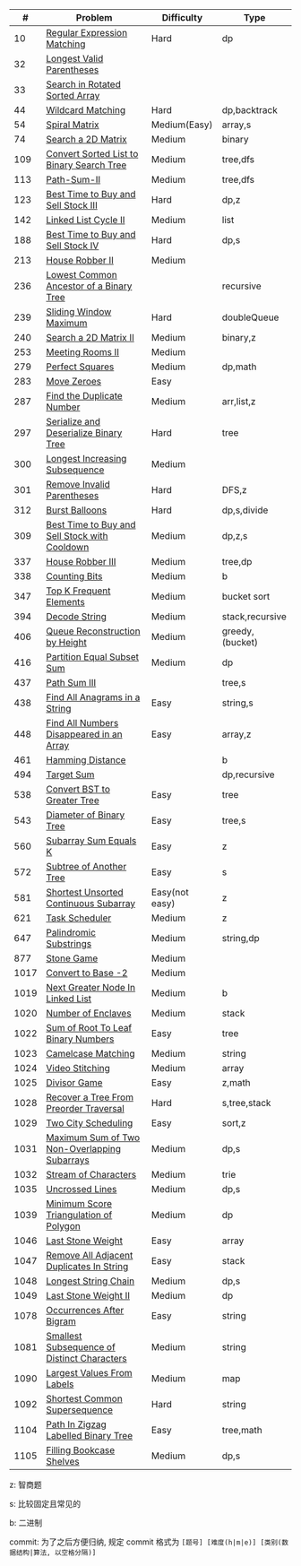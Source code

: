 | #    | Problem                                                        | Difficulty     | Type            |
|------|----------------------------------------------------------------|----------------|-----------------|
| 10   | [Regular Expression Matching](./code/10.md)                    | Hard           | dp              |
| 32   | [Longest Valid Parentheses](./code/32.md)                      |                |                 |
| 33   | [Search in Rotated Sorted Array](./code/33.md)                 |                |                 |
| 44   | [Wildcard Matching](./code/44.md)                              | Hard           | dp,backtrack    |
| 54   | [Spiral Matrix](./code/54.md)                                  | Medium(Easy)   | array,s         |
| 74   | [Search a 2D Matrix](./code/74.md)                             | Medium         | binary          |
| 109  | [Convert Sorted List to Binary Search Tree](./code/109.md)     | Medium         | tree,dfs        |
| 113  | [Path-Sum-II](./code/112.md)                                   | Medium         | tree,dfs        |
| 123  | [Best Time to Buy and Sell Stock III](./code/123.md)           | Hard           | dp,z            |
| 142  | [Linked List Cycle II](./code/142.md)                          | Medium         | list            |
| 188  | [Best Time to Buy and Sell Stock IV](./code/188.md)            | Hard           | dp,s            |
| 213  | [House Robber II](./code/213.md)                               | Medium         |                 |
| 236  | [Lowest Common Ancestor of a Binary Tree](./code/236.md)       |                | recursive       |
| 239  | [Sliding Window Maximum](./code/239.md)                        | Hard           | doubleQueue     |
| 240  | [Search a 2D Matrix II](./code/240.md)                         | Medium         | binary,z        |
| 253  | [Meeting Rooms II](./code/253.md)                              | Medium         |                 |
| 279  | [Perfect Squares](./code/279.md)                               | Medium         | dp,math         |
| 283  | [Move Zeroes](./code/283.md)                                   | Easy           |                 |
| 287  | [Find the Duplicate Number](./code/287.md)                     | Medium         | arr,list,z      |
| 297  | [Serialize and Deserialize Binary Tree](./code/297.md)         | Hard           | tree            |
| 300  | [Longest Increasing Subsequence](./code/300.md)                | Medium         |                 |
| 301  | [Remove Invalid Parentheses](./code/301.md)                    | Hard           | DFS,z           |
| 312  | [Burst Balloons](./code/312.md)                                | Hard           | dp,s,divide     |
| 309  | [Best Time to Buy and Sell Stock with Cooldown](./code/309.md) | Medium         | dp,z,s          |
| 337  | [House Robber III](./code/337.md)                              | Medium         | tree,dp         |
| 338  | [Counting Bits](./code/338.md)                                 | Medium         | b             |
| 347  | [Top K Frequent Elements](./code/347.md)                       | Medium         | bucket sort     |
| 394  | [Decode String](./code/394.md)                                 | Medium         | stack,recursive |
| 406  | [Queue Reconstruction by Height](./code/406.md)                | Medium         | greedy,(bucket) |
| 416  | [Partition Equal Subset Sum](./code/416.md)                    | Medium         | dp              |
| 437  | [Path Sum III](./code/437.md)                                  |                | tree,s          |
| 438  | [Find All Anagrams in a String](./code/438.md)                 | Easy           | string,s        |
| 448  | [Find All Numbers Disappeared in an Array](./code/448.md)      | Easy           | array,z         |
| 461  | [Hamming Distance](./code/461.md)                              |                | b               |
| 494  | [Target Sum](./code/494.md)                                    |                | dp,recursive    |
| 538  | [Convert BST to Greater Tree](./code/538.md)                   | Easy           | tree            |
| 543  | [Diameter of Binary Tree](./code/543.md)                       | Easy           | tree,s          |
| 560  | [Subarray Sum Equals K](./code/560.md)                         | Easy           | z               |
| 572  | [Subtree of Another Tree](./code/572.md)                       | Easy           | s               |
| 581  | [Shortest Unsorted Continuous Subarray](./code/581.md)         | Easy(not easy) | z               |
| 621  | [Task Scheduler](./code/621.md)                                | Medium         | z               |
| 647  | [Palindromic Substrings](./code/647.md)                        | Medium         | string,dp       |
| 877  | [Stone Game](./code/877)                                       | Medium         |                 |
| 1017 | [Convert to Base -2](./code/1017)                              | Medium         |                 |
| 1019 | [Next Greater Node In Linked List](./code/1019.md)             | Medium         | b               |
| 1020 | [Number of Enclaves](./code/1020.md)                           | Medium         | stack           |
| 1022 | [Sum of Root To Leaf Binary Numbers](./code/1022.md)           | Easy           | tree            |
| 1023 | [Camelcase Matching](./code/1023.md)                           | Medium         | string          |
| 1024 | [Video Stitching](./code/1024.md)                              | Medium         | array           |
| 1025 | [Divisor Game](./code/1025.md)                                 | Easy           | z,math          |
| 1028 | [Recover a Tree From Preorder Traversal](./code/1028.md)       | Hard           | s,tree,stack    |
| 1029 | [Two City Scheduling](./code/1029.md)                          | Easy           | sort,z          |
| 1031 | [Maximum Sum of Two Non-Overlapping Subarrays](./code/1031.md) | Medium         | dp,s            |
| 1032 | [Stream of Characters](./code/1032.md)                         | Medium         | trie            |
| 1035 | [Uncrossed Lines](./code/1031.md)                              | Medium         | dp,s            |
| 1039 | [Minimum Score Triangulation of Polygon](./code/1039.md)       | Medium         | dp              |
| 1046 | [Last Stone Weight](./code/1046.md)                            | Easy           | array           |
| 1047 | [Remove All Adjacent Duplicates In String](./code/1047.md)     | Easy           | stack           |
| 1048 | [Longest String Chain](./code/1048.md)                         | Medium         | dp,s            |
| 1049 | [Last Stone Weight II](./code/1049.md)                         | Medium         | dp              |
| 1078 | [Occurrences After Bigram](./code/1078.md)                     | Easy           | string          |
| 1081 | [Smallest Subsequence of Distinct Characters](./code/1081.md)  | Medium         | string          |
| 1090 | [Largest Values From Labels](./code/1090.md)                   | Medium         | map             |
| 1092 | [Shortest Common Supersequence](./code/1092.md)                | Hard           | string          |
| 1104 | [Path In Zigzag Labelled Binary Tree](./code/1104.md)          | Easy           | tree,math       |
| 1105 | [Filling Bookcase Shelves](./code/1105.md)                     | Medium         | dp,s            |



z: 智商题

s: 比较固定且常见的

b: 二进制

commit: 为了之后方便归纳, 规定 commit 格式为 `[题号] [难度(h|m|e)] [类别(数据结构|算法, 以空格分隔)]`

